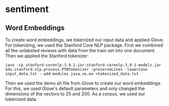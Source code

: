 # sentiment

## Word Embeddings
To create word embeddings, we tokenized our input data and applied Glove. For tokenizing, we used the Stanford Core NLP package. First we combined all the unlabeled reviews with data from the train set into one document. Then we applied the Stanford tokenizer:

```
java -cp stanford-corenlp-3.9.1.jar:stanford-corenlp-3.9.1-models.jar edu.stanford.nlp.process.PTBTokenizer -preserveLines -lowerCase input_data.txt --add-modules java.se.ee >tokenized_data.txt
```

Then we used the demo.sh file from Glove to create our word embeddings. For this, we used Glove's default parameters and only changed the dimensions of the vectors to 25 and 200. As a corpus, we used our tokenized data.
